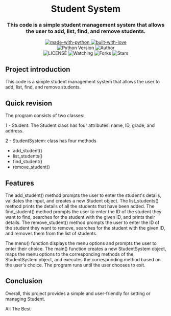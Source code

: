 <h1 align="center"> 
    Student System
</h1>

<h3 align="center"> 
    This code is a simple student management system that allows the user to add, list, find, and remove students. 
</h3>

<p align="center">
    <a href="https://python.org">
        <img src="http://forthebadge.com/images/badges/made-with-python.svg" alt="made-with-python">
    </a>
    <a href="https://GitHub.com/MeshariRed">
        <img src="http://ForTheBadge.com/images/badges/built-with-love.svg" alt="built-with-love">
    </a> <br>
    <img src="https://img.shields.io/badge/python-3.9-green?style=for-the-badge&logo=appveyor" alt="Python Version">
    <img title="Author" src="https://img.shields.io/badge/Author-MeshariRed-blue.svg?color=54aeff&style=for-the-badge&logo=github" /><br>
    <img src="https://img.shields.io/github/license/MeshariRed/StudentSystem.svg" alt="LICENSE">
    <img src="https://img.shields.io/github/watchers/MeshariRed/StudentSystem.svg" alt="Watching">
    <img src="https://img.shields.io/github/forks/MeshariRed/StudentSystem.svg" alt="Forks">
    <img src="https://img.shields.io/github/stars/MeshariRed/StudentSystem.svg" alt="Stars">
</p>

## Project introduction
This code is a simple student management system that allows the user to add, list, find, and remove students. 



## Quick revision
The program consists of two classes:

1 - Student: 
The Student class has four attributes: name, ID, grade, and address.


2 - StudentSystem: class has four methods
<br>
- add_student()
- list_students()
- find_student()
- remove_student()



## Features 
The add_student() method prompts the user to enter the student's details, validates the input, and creates a new Student object.
The list_students() method prints the details of all the students that have been added.
The find_student() method prompts the user to enter the ID of the student they want to find, searches for the student with the given ID, and prints their details.
The remove_student() method prompts the user to enter the ID of the student they want to remove, searches for the student with the given ID, and removes them from the list of students.


The menu() function displays the menu options and prompts the user to enter their choice.
The main() function creates a new StudentSystem object, maps the menu options to the corresponding
methods of the StudentSystem object, and executes the corresponding method based on the user's choice.
The program runs until the user chooses to exit.



## Conclusion
Overall, this project provides a simple and user-friendly for setting or managing Student.

All The Best
